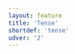 ```yaml
---
layout: feature
title: 'Tense'
shortdef: 'tense'
udver: '2'
---
```

<!-- Interlanguage links updated Út zář 29 20:23:13 CEST 2020 -->

